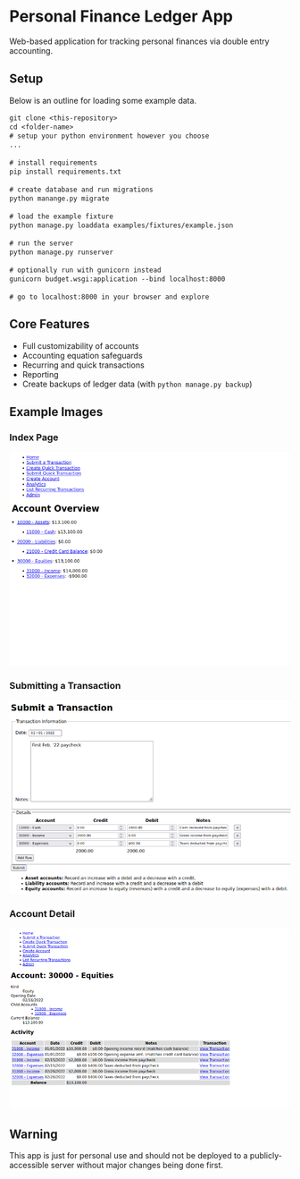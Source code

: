 # Personal Finance Ledger App
Web-based application for tracking personal finances via double entry accounting.

## Setup
Below is an outline for loading some example data.
```
git clone <this-repository>
cd <folder-name>
# setup your python environment however you choose
...

# install requirements
pip install requirements.txt

# create database and run migrations
python manange.py migrate

# load the example fixture
python manage.py loaddata examples/fixtures/example.json

# run the server
python manage.py runserver

# optionally run with gunicorn instead
gunicorn budget.wsgi:application --bind localhost:8000

# go to localhost:8000 in your browser and explore
```

## Core Features
- Full customizability of accounts
- Accounting equation safeguards
- Recurring and quick transactions
- Reporting
- Create backups of ledger data (with `python manage.py backup`)

## Example Images
### Index Page
![index page showing summary of accounts with balances and links to other pages](examples/img/index.png)

### Submitting a Transaction
![form with inputs for transaction metadata and detail entries](examples/img/submit_transaction.png)

### Account Detail
![equity account detail showing transaction lines](examples/img/account_detail.png)

## Warning
This app is just for personal use and should not be deployed to a publicly-accessible server without major changes being done first.